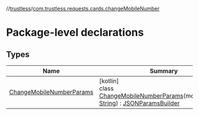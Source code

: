 //[trustless](../../index.md)/[com.trustless.requests.cards.changeMobileNumber](index.md)

# Package-level declarations

## Types

| Name | Summary |
|---|---|
| [ChangeMobileNumberParams](-change-mobile-number-params/index.md) | [kotlin]<br>class [ChangeMobileNumberParams](-change-mobile-number-params/index.md)(mobileNumber: [String](https://kotlinlang.org/api/latest/jvm/stdlib/kotlin/-string/index.html)) : [JSONParamsBuilder](../com.trustless.params/-j-s-o-n-params-builder/index.md) |
